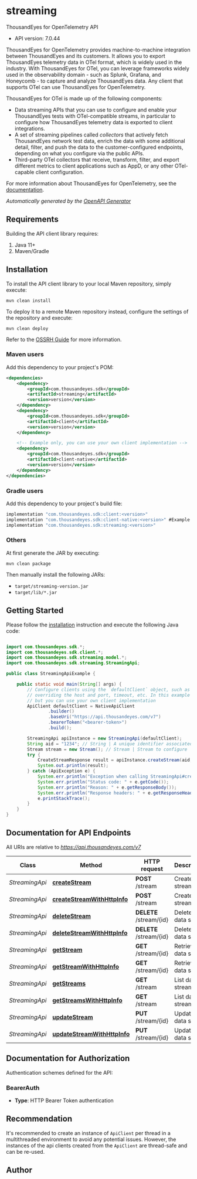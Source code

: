 # streaming

ThousandEyes for OpenTelemetry API

- API version: 7.0.44

ThousandEyes for OpenTelemetry provides machine-to-machine integration between ThousandEyes and its customers. It allows you to export ThousandEyes telemetry data in OTel format, which is widely used in the industry. With ThousandEyes for OTel, you can leverage frameworks widely used in the observability domain - such as Splunk, Grafana, and Honeycomb - to capture and analyze ThousandEyes data. Any client that supports OTel can use ThousandEyes for OpenTelemetry.

ThousandEyes for OTel is made up of the following components:

* Data streaming APIs that you can use to configure and enable your ThousandEyes tests with OTel-compatible streams,
in particular to configure how ThousandEyes telemetry data is exported to client integrations.
* A set of streaming pipelines called _collectors_ that actively fetch ThousandEyes network test data, enrich the data with some additional
detail, filter, and push the data to the customer-configured endpoints, depending on what you configure via the public APIs.
* Third-party OTel collectors that receive, transform, filter, and export different metrics to client applications such as AppD, or any other OTel-capable client
configuration.

For more information about ThousandEyes for OpenTelemetry, see the [documentation](https://docs.thousandeyes.com/product-documentation/api/opentelemetry).



*Automatically generated by the [OpenAPI Generator](https://openapi-generator.tech)*

## Requirements

Building the API client library requires:

1. Java 11+
2. Maven/Gradle

## Installation

To install the API client library to your local Maven repository, simply execute:

```shell
mvn clean install
```

To deploy it to a remote Maven repository instead, configure the settings of the repository and execute:

```shell
mvn clean deploy
```

Refer to the [OSSRH Guide](http://central.sonatype.org/pages/ossrh-guide.html) for more information.

### Maven users

Add this dependency to your project's POM:

```xml
<dependencies>
    <dependency>
        <groupId>com.thousandeyes.sdk</groupId>
        <artifactId>streaming</artifactId>
        <version>version</version>
    </dependency>
    <dependency>
        <groupId>com.thousandeyes.sdk</groupId>
        <artifactId>client</artifactId>
        <version>version</version>
    </dependency>

    <!-- Example only, you can use your own client implementation -->
    <dependency>
        <groupId>com.thousandeyes.sdk</groupId>
        <artifactId>client-native</artifactId>
        <version>version</version>
    </dependency>
</dependencies>

```

### Gradle users

Add this dependency to your project's build file:

```groovy
implementation "com.thousandeyes.sdk:client:<version>"
implementation "com.thousandeyes.sdk:client-native:<version>" #Example only, you can use your own client implementation
implementation "com.thousandeyes.sdk:streaming:<version>"
```

### Others

At first generate the JAR by executing:

```shell
mvn clean package
```

Then manually install the following JARs:

- `target/streaming-version.jar`
- `target/lib/*.jar`

## Getting Started

Please follow the [installation](#installation) instruction and execute the following Java code:

```java

import com.thousandeyes.sdk.*;
import com.thousandeyes.sdk.client.*;
import com.thousandeyes.sdk.streaming.model.*;
import com.thousandeyes.sdk.streaming.StreamingApi;

public class StreamingApiExample {

    public static void main(String[] args) {
        // Configure clients using the `defaultClient` object, such as
        // overriding the host and port, timeout, etc. In this example we are using the NativeApiClient
        // but you can use your own client implementation
        ApiClient defaultClient = NativeApiClient
                .builder()
                .baseUri("https://api.thousandeyes.com/v7")
                .bearerToken("<bearer-token>")
                .build();

        StreamingApi apiInstance = new StreamingApi(defaultClient);
        String aid = "1234"; // String | A unique identifier associated with your account group. You can retrieve your `AccountGroupId` from the `/account-groups` endpoint. Note that you must be assigned to the target account group. Specifying this parameter without being assigned to the target account group will result in an error response.
        Stream stream = new Stream(); // Stream | Stream to configure
        try {
            CreateStreamResponse result = apiInstance.createStream(aid, stream);
            System.out.println(result);
        } catch (ApiException e) {
            System.err.println("Exception when calling StreamingApi#createStream");
            System.err.println("Status code: " + e.getCode());
            System.err.println("Reason: " + e.getResponseBody());
            System.err.println("Response headers: " + e.getResponseHeaders());
            e.printStackTrace();
        }
    }
}

```

## Documentation for API Endpoints

All URIs are relative to *https://api.thousandeyes.com/v7*

Class | Method | HTTP request | Description
------------ | ------------- | ------------- | -------------
*StreamingApi* | [**createStream**](docs/StreamingApi.md#createStream) | **POST** /stream | Create data stream
*StreamingApi* | [**createStreamWithHttpInfo**](docs/StreamingApi.md#createStreamWithHttpInfo) | **POST** /stream | Create data stream
*StreamingApi* | [**deleteStream**](docs/StreamingApi.md#deleteStream) | **DELETE** /stream/{id} | Delete a data stream
*StreamingApi* | [**deleteStreamWithHttpInfo**](docs/StreamingApi.md#deleteStreamWithHttpInfo) | **DELETE** /stream/{id} | Delete a data stream
*StreamingApi* | [**getStream**](docs/StreamingApi.md#getStream) | **GET** /stream/{id} | Retrieve data stream
*StreamingApi* | [**getStreamWithHttpInfo**](docs/StreamingApi.md#getStreamWithHttpInfo) | **GET** /stream/{id} | Retrieve data stream
*StreamingApi* | [**getStreams**](docs/StreamingApi.md#getStreams) | **GET** /stream | List data streams
*StreamingApi* | [**getStreamsWithHttpInfo**](docs/StreamingApi.md#getStreamsWithHttpInfo) | **GET** /stream | List data streams
*StreamingApi* | [**updateStream**](docs/StreamingApi.md#updateStream) | **PUT** /stream/{id} | Update data stream
*StreamingApi* | [**updateStreamWithHttpInfo**](docs/StreamingApi.md#updateStreamWithHttpInfo) | **PUT** /stream/{id} | Update data stream


<a id="documentation-for-authorization"></a>
## Documentation for Authorization


Authentication schemes defined for the API:
<a id="BearerAuth"></a>
### BearerAuth


- **Type**: HTTP Bearer Token authentication


## Recommendation

It's recommended to create an instance of `ApiClient` per thread in a multithreaded environment to avoid any potential issues.
However, the instances of the api clients created from the `ApiClient` are thread-safe and can be re-used.

## Author



